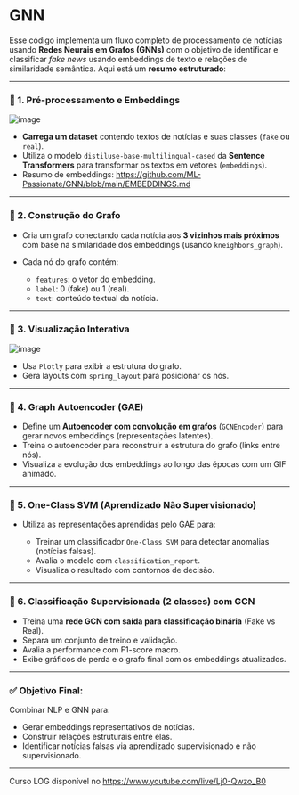 # GNN

Esse código implementa um fluxo completo de processamento de notícias usando **Redes Neurais em Grafos (GNNs)** com o objetivo de identificar e classificar *fake news* usando embeddings de texto e relações de similaridade semântica. Aqui está um **resumo estruturado**:

---

### 🔹 1. **Pré-processamento e Embeddings**
![image](https://github.com/user-attachments/assets/7b6cdd69-b67e-4ca2-b605-321cb7d52567)

* **Carrega um dataset** contendo textos de notícias e suas classes (`fake` ou `real`).
* Utiliza o modelo `distiluse-base-multilingual-cased` da **Sentence Transformers** para transformar os textos em vetores (`embeddings`).
* Resumo de embeddings: https://github.com/ML-Passionate/GNN/blob/main/EMBEDDINGS.md

---

### 🔹 2. **Construção do Grafo**

* Cria um grafo conectando cada notícia aos **3 vizinhos mais próximos** com base na similaridade dos embeddings (usando `kneighbors_graph`).
* Cada nó do grafo contém:

  * `features`: o vetor do embedding.
  * `label`: 0 (fake) ou 1 (real).
  * `text`: conteúdo textual da notícia.

---

### 🔹 3. **Visualização Interativa**

![image](https://github.com/user-attachments/assets/826353d0-4b14-4694-bfe2-ed36ad04dace)


* Usa `Plotly` para exibir a estrutura do grafo.
* Gera layouts com `spring_layout` para posicionar os nós.

---

### 🔹 4. **Graph Autoencoder (GAE)**

* Define um **Autoencoder com convolução em grafos** (`GCNEncoder`) para gerar novos embeddings (representações latentes).
* Treina o autoencoder para reconstruir a estrutura do grafo (links entre nós).
* Visualiza a evolução dos embeddings ao longo das épocas com um GIF animado.

---

### 🔹 5. **One-Class SVM (Aprendizado Não Supervisionado)**

* Utiliza as representações aprendidas pelo GAE para:

  * Treinar um classificador `One-Class SVM` para detectar anomalias (notícias falsas).
  * Avalia o modelo com `classification_report`.
  * Visualiza o resultado com contornos de decisão.

---

### 🔹 6. **Classificação Supervisionada (2 classes) com GCN**

* Treina uma **rede GCN com saída para classificação binária** (Fake vs Real).
* Separa um conjunto de treino e validação.
* Avalia a performance com F1-score macro.
* Exibe gráficos de perda e o grafo final com os embeddings atualizados.

---

### ✅ Objetivo Final:

Combinar NLP e GNN para:

* Gerar embeddings representativos de notícias.
* Construir relações estruturais entre elas.
* Identificar notícias falsas via aprendizado supervisionado e não supervisionado.

---

Curso LOG disponível no https://www.youtube.com/live/Lj0-Qwzo_B0


